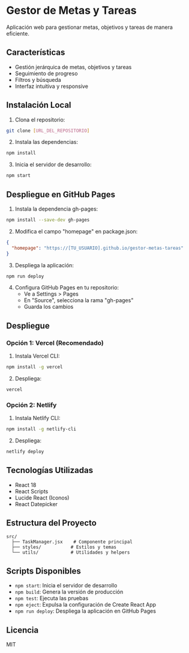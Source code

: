 # Gestor de Metas y Tareas

Aplicación web para gestionar metas, objetivos y tareas de manera eficiente.

## Características

- Gestión jerárquica de metas, objetivos y tareas
- Seguimiento de progreso
- Filtros y búsqueda
- Interfaz intuitiva y responsive

## Instalación Local

1. Clona el repositorio:
```bash
git clone [URL_DEL_REPOSITORIO]
```

2. Instala las dependencias:
```bash
npm install
```

3. Inicia el servidor de desarrollo:
```bash
npm start
```

## Despliegue en GitHub Pages

1. Instala la dependencia gh-pages:
```bash
npm install --save-dev gh-pages
```

2. Modifica el campo "homepage" en package.json:
```json
{
  "homepage": "https://[TU_USUARIO].github.io/gestor-metas-tareas"
}
```

3. Despliega la aplicación:
```bash
npm run deploy
```

4. Configura GitHub Pages en tu repositorio:
   - Ve a Settings > Pages
   - En "Source", selecciona la rama "gh-pages"
   - Guarda los cambios

## Despliegue

### Opción 1: Vercel (Recomendado)

1. Instala Vercel CLI:
```bash
npm install -g vercel
```

2. Despliega:
```bash
vercel
```

### Opción 2: Netlify

1. Instala Netlify CLI:
```bash
npm install -g netlify-cli
```

2. Despliega:
```bash
netlify deploy
```

## Tecnologías Utilizadas

- React 18
- React Scripts
- Lucide React (Iconos)
- React Datepicker

## Estructura del Proyecto

```
src/
  ├── TaskManager.jsx    # Componente principal
  ├── styles/           # Estilos y temas
  └── utils/            # Utilidades y helpers
```

## Scripts Disponibles

- `npm start`: Inicia el servidor de desarrollo
- `npm build`: Genera la versión de producción
- `npm test`: Ejecuta las pruebas
- `npm eject`: Expulsa la configuración de Create React App
- `npm run deploy`: Despliega la aplicación en GitHub Pages

## Licencia

MIT 